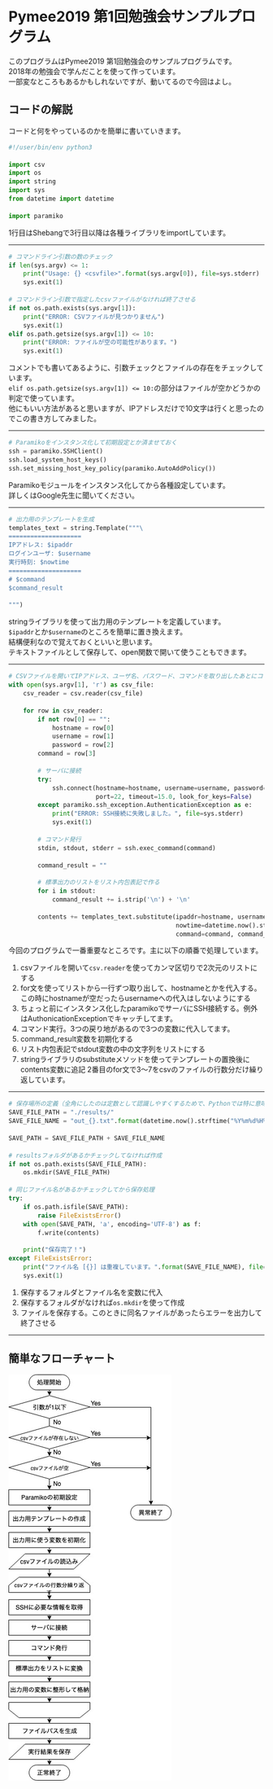 # Pymee2019 第1回勉強会サンプルプログラム

このプログラムはPymee2019 第1回勉強会のサンプルプログラムです。  
2018年の勉強会で学んだことを使って作っています。  
一部変なところもあるかもしれないですが、動いてるので今回はよし。  


## コードの解説

コードと何をやっているのかを簡単に書いていきます。

```python
#!/user/bin/env python3

import csv
import os
import string
import sys
from datetime import datetime

import paramiko

```

1行目はShebangで3行目以降は各種ライブラリをimportしています。

---

```python
# コマンドライン引数の数のチェック
if len(sys.argv) <= 1:
    print("Usage: {} <csvfile>".format(sys.argv[0]), file=sys.stderr)
    sys.exit(1)

# コマンドライン引数で指定したcsvファイルがなければ終了させる
if not os.path.exists(sys.argv[1]):
    print("ERROR: CSVファイルが見つかりません")
    sys.exit(1)
elif os.path.getsize(sys.argv[1]) <= 10:
    print("ERROR: ファイルが空の可能性があります。")
    sys.exit(1)
```

 コメントでも書いてあるように、引数チェックとファイルの存在をチェックしています。  
 `elif os.path.getsize(sys.argv[1]) <= 10:`の部分はファイルが空かどうかの判定で使っています。  
 他にもいい方法があると思いますが、IPアドレスだけで10文字は行くと思ったのでこの書き方してみました。
 
 ---
 
 ```python
# Paramikoをインスタンス化して初期設定とか済ませておく
ssh = paramiko.SSHClient()
ssh.load_system_host_keys()
ssh.set_missing_host_key_policy(paramiko.AutoAddPolicy())
```

Paramikoモジュールをインスタンス化してから各種設定しています。  
詳しくはGoogle先生に聞いてください。

---

```python
# 出力用のテンプレートを生成
templates_text = string.Template("""\
====================
IPアドレス: $ipaddr
ログインユーザ: $username
実行時刻: $nowtime
====================
# $command
$command_result

""")
```

stringライブラリを使って出力用のテンプレートを定義しています。  
`$ipaddr`とか`$username`のところを簡単に置き換えます。  
結構便利なので覚えておくといいと思います。  
テキストファイルとして保存して、open関数で開いて使うこともできます。

---

```python
# CSVファイルを開いてIPアドレス、ユーザ名、パスワード、コマンドを取り出したあとにコマンドを実行して出力テキストを生成
with open(sys.argv[1], 'r') as csv_file:
    csv_reader = csv.reader(csv_file)

    for row in csv_reader:
        if not row[0] == "":
            hostname = row[0]
            username = row[1]
            password = row[2]
        command = row[3]

        # サーバに接続
        try:
            ssh.connect(hostname=hostname, username=username, password=password,
                        port=22, timeout=15.0, look_for_keys=False)
        except paramiko.ssh_exception.AuthenticationException as e:
            print("ERROR: SSH接続に失敗しました。", file=sys.stderr)
            sys.exit(1)

        # コマンド発行
        stdin, stdout, stderr = ssh.exec_command(command)

        command_result = ""

        # 標準出力のリストをリスト内包表記で作る
        for i in stdout:
            command_result += i.strip('\n') + '\n'

        contents += templates_text.substitute(ipaddr=hostname, username=username,
                                              nowtime=datetime.now().strftime("%H:%M"),
                                              command=command, command_result=command_result)
```

今回のプログラムで一番重要なところです。主に以下の順番で処理しています。
1. csvファイルを開いて`csv.reader`を使ってカンマ区切りで2次元のリストにする
1. for文を使ってリストから一行ずつ取り出して、hostnameとかを代入する。この時にhostnameが空だったらusernameへの代入はしないようにする
1. ちょっと前にインスタンス化したparamikoでサーバにSSH接続する。例外はAuthonicationExceptionでキャッチしてます。
1. コマンド実行。3つの戻り地があるので3つの変数に代入してます。
1. command_result変数を初期化する
1. リスト内包表記でstdout変数の中の文字列をリストにする
1. stringライブラリのsubstituteメソッドを使ってテンプレートの置換後にcontents変数に追記
2番目のfor文で3〜7をcsvのファイルの行数分だけ繰り返しています。

---

```python
# 保存場所の定義（全角にしたのは定数として認識しやすくするためで、Pythonでは特に意味は持たない）
SAVE_FILE_PATH = "./results/"
SAVE_FILE_NAME = "out_{}.txt".format(datetime.now().strftime("%Y%m%d%H%M"))

SAVE_PATH = SAVE_FILE_PATH + SAVE_FILE_NAME

# resultsフォルダがあるかチェックしてなければ作成
if not os.path.exists(SAVE_FILE_PATH):
    os.mkdir(SAVE_FILE_PATH)

# 同じファイル名があるかチェックしてから保存処理
try:
    if os.path.isfile(SAVE_PATH):
        raise FileExistsError()
    with open(SAVE_PATH, 'a', encoding='UTF-8') as f:
        f.write(contents)

    print("保存完了！")
except FileExistsError:
    print("ファイル名 [{}] は重複しています。".format(SAVE_FILE_NAME), file=sys.stderr)
    sys.exit(1)
```

1. 保存するフォルダとファイル名を変数に代入  
1. 保存するフォルダがなければ`os.mkdir`を使って作成
1. ファイルを保存する。このときに同名ファイルがあったらエラーを出力して終了させる

---

## 簡単なフローチャート

![flowchart](./img/pymee2019_sample.jpg)
